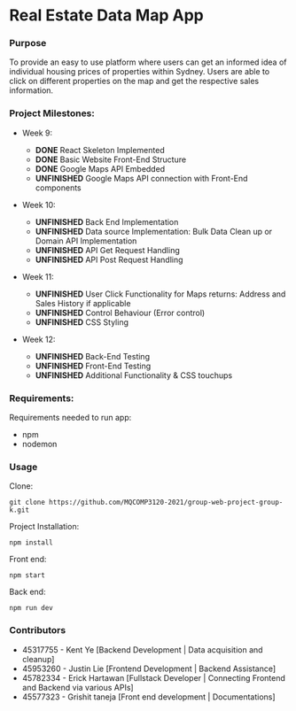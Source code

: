 # Real Estate Data Map App
### Purpose
To provide an easy to use platform where users can get an informed idea of individual housing prices of properties within Sydney.
Users are able to click on different properties on the map and get the respective sales information.

### Project Milestones:
+ Week 9:
    + **DONE** React Skeleton Implemented
    + **DONE** Basic Website Front-End Structure
    + **DONE** Google Maps API Embedded
    + **UNFINISHED** Google Maps API connection with Front-End components

+ Week 10:
    + **UNFINISHED** Back End Implementation
    + **UNFINISHED** Data source Implementation: Bulk Data Clean up or Domain API Implementation
    + **UNFINISHED** API Get Request Handling
    + **UNFINISHED** API Post Request Handling

+ Week 11:
    + **UNFINISHED** User Click Functionality for Maps returns: Address and Sales History if applicable
    + **UNFINISHED** Control Behaviour (Error control)
    + **UNFINISHED** CSS Styling

+ Week 12: 
    + **UNFINISHED** Back-End Testing 
    + **UNFINISHED** Front-End Testing
    + **UNFINISHED** Additional Functionality & CSS touchups

### Requirements:
Requirements needed to run app:
+ npm
+ nodemon


### Usage
Clone: 

```
git clone https://github.com/MQCOMP3120-2021/group-web-project-group-k.git
```

Project Installation:
```
npm install
```

Front end:

```
npm start
```

Back end:

```
npm run dev
```

### Contributors
+ 45317755 - Kent Ye            [Backend Development   | Data acquisition and cleanup]
+ 45953260 - Justin Lie         [Frontend Development  | Backend Assistance]
+ 45782334 - Erick Hartawan     [Fullstack Developer   | Connecting Frontend and Backend via various APIs]
+ 45577323 - Grishit taneja     [Front end development | Documentations]
